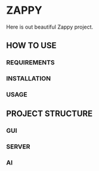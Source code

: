 # ZAPPY

Here is out beautiful Zappy project.

## HOW TO USE

### REQUIREMENTS

### INSTALLATION

### USAGE

## PROJECT STRUCTURE

### GUI

### SERVER

### AI